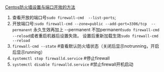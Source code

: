 [Centos防火墙设置与端口开放的方法](https://blog.csdn.net/u011846257/article/details/54707864)
1. 查看开放的端口号`sudo firewall-cmd  --list-ports`;    
1. 开放端口号:`sudo firewall-cmd --zone=public --add-port=3306/tcp  --permanent` 永久生效再加上 --permanent 不加permanent`sudo firewall-cmd --reload`或者重启机器后设置失效。 设置后重新加载生效`sudo firewall-cmd --reload` 
2. `firewall-cmd --state` #查看默认防火墙状态（关闭后显示notrunning，开启后显示running）
3. `systemctl stop firewalld.service` #停止firewall
1. `systemctl disable firewalld.service` #禁止firewall开机启动      
